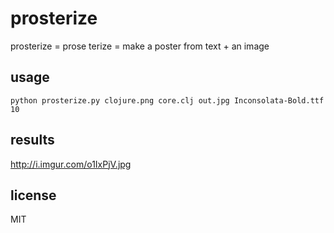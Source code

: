 # prosterize
prosterize = prose terize = make a poster from text + an image

## usage

```python prosterize.py clojure.png core.clj out.jpg Inconsolata-Bold.ttf 10```

## results

http://i.imgur.com/o1IxPjV.jpg

## license

MIT
